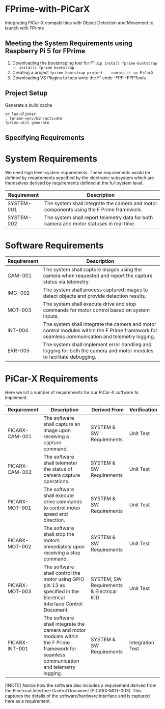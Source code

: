 # FPrime-with-PiCarX
Integrating PiCar-X compabilities with Object Detection and Movement to launch with FPrime

## Meeting the System Requirements using Raspberry Pi 5 for FPrime
1. Downloading the bootstraping tool for F'
   ```pip install fprime-bootstrap -- installs fprime bootstrap ```
2. Creating a project
   ```fprime-bootstrap project -- naming it as PiCarX ```
3. Downloading VS Plugins to help write the F' code
   -FPP
   -FPPTools

## Project Setup
Generate a build cache
```
cd led-blinker
. fprime-venv/bin/activate
fprime-util generate
```
## Specifying Requirements
# System Requirements
We need high level system requirements. These requirements would be defined by requirements sepcified by the electronic subsystem which are themselves derived by requirements defined at the full system level.

| **Requirement** | **Description** |
|-----------------|-----------------|
| SYSTEM-001      | The system shall integrate the camera and motor components using the F Prime framework. |
| SYSTEM-002      | The system shall report telemetry data for both camera and motor statuses in real time. |

# Software Requirements

| **Requirement** | **Description** |
|-----------------|-----------------|
| CAM-001         | The system shall capture images using the camera when requested and report the capture status via telemetry. |
| IMG-002         | The system shall process captured images to detect objects and provide detection results. |
| MOT-003         | The system shall execute drive and stop commands for motor control based on system inputs. |
| INT-004         | The system shall integrate the camera and motor control modules within the F Prime framework for seamless communication and telemetry logging. |
| ERR-005         | The system shall implement error handling and logging for both the camera and motor modules to facilitate debugging. |

# PiCar-X Requirements

Here we list a number of requirements for our PiCar-X software to implement.

| **Requirement**      | **Description**                                                                                               | **Derived From**                         | **Verification**  |
|----------------------|---------------------------------------------------------------------------------------------------------------|------------------------------------------|-------------------|
| PICARX-CAM-001       | The software shall capture an image upon receiving a capture command.                                        | SYSTEM & SW Requirements                 | Unit Test         |
| PICARX-CAM-002       | The software shall telemeter the status of camera capture operations.                                          | SYSTEM & SW Requirements                 | Unit Test         |
| PICARX-MOT-001       | The software shall execute drive commands to control motor speed and direction.                                | SYSTEM & SW Requirements                 | Unit Test         |
| PICARX-MOT-002       | The software shall stop the motors immediately upon receiving a stop command.                                | SYSTEM & SW Requirements                 | Unit Test         |
| PICARX-MOT-003       | The software shall control the motor using GPIO pin 13 as specified in the Electrical Interface Control Document. | SYSTEM, SW Requirements & Electrical ICD | Unit Test         |
| PICARX-INT-001       | The software shall integrate the camera and motor modules within the F Prime framework for seamless communication and telemetry logging. | SYSTEM & SW Requirements                 | Integration Test  |

[!NOTE] Notice how the software also includes a requirement derived from the Electrical Interface Control Document (PICARX-MOT-003). This captures the details of the software/hardware interface and is captured here as a requirement.

